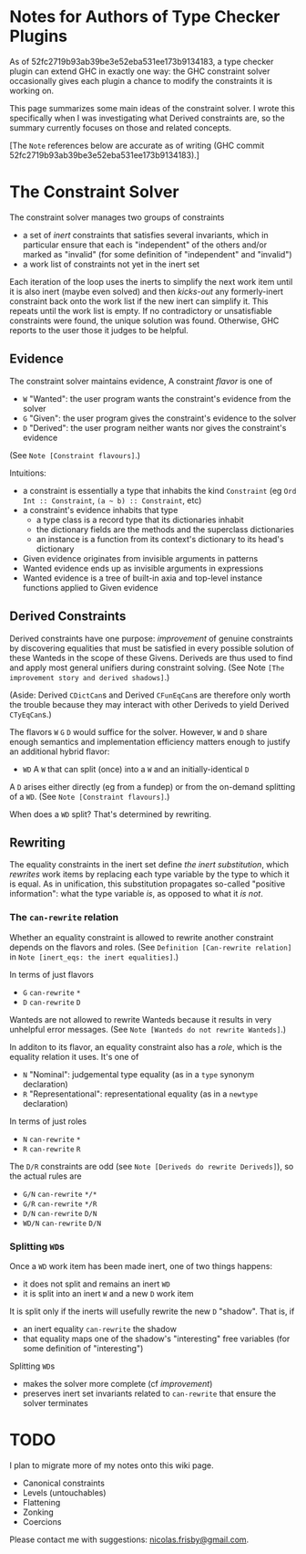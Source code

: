 # Notes for Authors of Type Checker Plugins

As of 52fc2719b93ab39be3e52eba531ee173b9134183, a type checker plugin can extend GHC in exactly one way:
the GHC constraint solver occasionally gives each plugin a chance to modify the constraints it is working on.

This page summarizes some main ideas of the constraint solver.
I wrote this specifically when I was investigating what Derived constraints are,
so the summary currently focuses on those and related concepts.

\[The `Note` references below are accurate as of writing
(GHC commit 52fc2719b93ab39be3e52eba531ee173b9134183).\]

# The Constraint Solver

The constraint solver manages two groups of constraints
  * a set of *inert* constraints that satisfies several invariants,
    which in particular ensure that each is "independent" of the others and/or marked as "invalid"
	(for some definition of "independent" and "invalid")
  * a work list of constraints not yet in the inert set

Each iteration of the loop uses the inerts to simplify the next work item
until it is also inert (maybe even solved)
and then *kicks-out* any formerly-inert constraint back onto the work list
if the new inert can simplify it.
This repeats until the work list is empty.
If no contradictory or unsatisfiable constraints were found,
the unique solution was found.
Otherwise, GHC reports to the user those it judges to be helpful.

## Evidence

The constraint solver maintains evidence,
A constraint *flavor* is one of
  * `W` "Wanted": the user program wants the constraint's evidence from the solver
  * `G` "Given": the user program gives the constraint's evidence to the solver
  * `D` "Derived": the user program neither wants nor gives the constraint's evidence

(See `Note [Constraint flavours]`.)

Intuitions:
  * a constraint is essentially a type that inhabits the kind `Constraint`
    (eg `Ord Int :: Constraint`, `(a ~ b) :: Constraint`, etc)
  * a constraint's evidence inhabits that type
      * a type class is a record type that its dictionaries inhabit
	  * the dictionary fields are the methods and the superclass dictionaries
      * an instance is a function from its context's dictionary to its head's dictionary
  * Given evidence originates from invisible arguments in patterns
  * Wanted evidence ends up as invisible arguments in expressions
  * Wanted evidence is a tree of built-in axia and top-level instance functions
    applied to Given evidence

## Derived Constraints

Derived constraints have one purpose: *improvement* of genuine constraints
by discovering equalities that must be satisfied in every possible solution
of these Wanteds in the scope of these Givens.
Deriveds are thus used to find and apply most general unifiers during constraint solving.
(See Note `[The improvement story and derived shadows]`.)

(Aside: Derived `CDictCan`s and Derived `CFunEqCan`s are therefore only worth the trouble
because they may interact with other Deriveds to yield Derived `CTyEqCan`s.)

The flavors `W` `G` `D` would suffice for the solver.
However, `W` and `D` share enough semantics
and implementation efficiency matters enough
to justify an additional hybrid flavor:
  * `WD` A `W` that can split (once) into a `W` and an initially-identical `D`

A `D` arises either directly (eg from a fundep) or from the on-demand splitting of a `WD`.
(See `Note [Constraint flavours]`.)

When does a `WD` split? That's determined by rewriting.

## Rewriting

The equality constraints in the inert set define *the inert substitution*,
which *rewrites* work items by replacing each type variable by the type to which it is equal.
As in unification, this substitution propagates so-called "positive information":
what the type variable *is*,
as opposed to what it *is not*.

### The `can-rewrite` relation

Whether an equality constraint is allowed to rewrite another constraint
depends on the flavors and roles.
(See `Definition [Can-rewrite relation]` in `Note [inert_eqs: the inert equalities]`.)

In terms of just flavors
  * `G` `can-rewrite` `*`
  * `D` `can-rewrite` `D`

Wanteds are not allowed to rewrite Wanteds because it results in very unhelpful error messages.
(See `Note [Wanteds do not rewrite Wanteds]`.)

In additon to its flavor, an equality constraint also has a *role*,
which is the equality relation it uses.
It's one of
  * `N` "Nominal": judgemental type equality (as in a `type` synonym declaration)
  * `R` "Representational": representational equality (as in a `newtype` declaration)

In terms of just roles
  * `N` `can-rewrite` `*`
  * `R` `can-rewrite` `R`

The `D/R` constraints are odd (see `Note [Deriveds do rewrite Deriveds]`),
so the actual rules are
  * `G/N` `can-rewrite` `*/*`
  * `G/R` `can-rewrite` `*/R`
  * `D/N` `can-rewrite` `D/N`
  * `WD/N` `can-rewrite` `D/N`

### Splitting `WD`s

Once a `WD` work item has been made inert, one of two things happens:
  * it does not split and remains an inert `WD`
  * it is split into an inert `W` and a new `D` work item

It is split only if the inerts will usefully rewrite the new `D` "shadow".
That is, if
  * an inert equality `can-rewrite` the shadow
  * that equality maps one of the shadow's "interesting" free variables
    (for some definition of "interesting")

Splitting `WD`s
  * makes the solver more complete (cf *improvement*)
  * preserves inert set invariants related to `can-rewrite` that ensure the solver terminates

# TODO

I plan to migrate more of my notes onto this wiki page.

  * Canonical constraints
  * Levels (untouchables)
  * Flattening
  * Zonking
  * Coercions

Please contact me with suggestions: nicolas.frisby@gmail.com.
